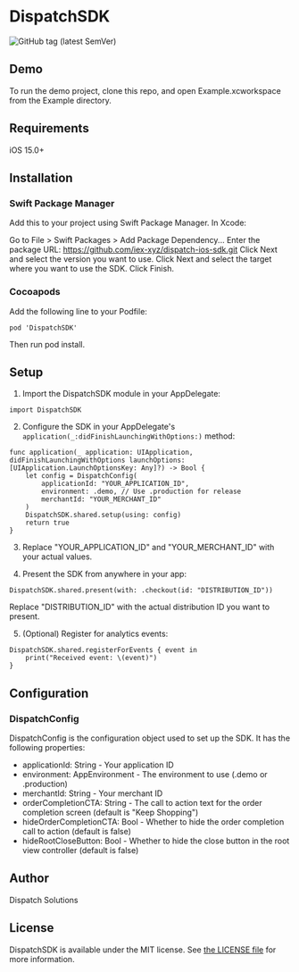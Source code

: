 
# DispatchSDK

![GitHub tag (latest SemVer)](https://github.com/iex-xyz/dispatch-ios-sdk/actions/workflows/ci.yml/badge.svg?branch=main)

## Demo

To run the demo project, clone this repo, and open Example.xcworkspace from the Example directory.


## Requirements
iOS 15.0+

## Installation
### Swift Package Manager

Add this to your project using Swift Package Manager. In Xcode:

Go to File > Swift Packages > Add Package Dependency...
Enter the package URL: https://github.com/iex-xyz/dispatch-ios-sdk.git
Click Next and select the version you want to use.
Click Next and select the target where you want to use the SDK.
Click Finish.

### Cocoapods
Add the following line to your Podfile:

`pod 'DispatchSDK'`

Then run pod install.

## Setup

1. Import the DispatchSDK module in your AppDelegate:

`import DispatchSDK`

2. Configure the SDK in your AppDelegate's `application(_:didFinishLaunchingWithOptions:)` method:

```
func application(_ application: UIApplication, didFinishLaunchingWithOptions launchOptions: [UIApplication.LaunchOptionsKey: Any]?) -> Bool {
    let config = DispatchConfig(
        applicationId: "YOUR_APPLICATION_ID", 
        environment: .demo, // Use .production for release
        merchantId: "YOUR_MERCHANT_ID"
    )
    DispatchSDK.shared.setup(using: config)
    return true
}
```
3. Replace "YOUR_APPLICATION_ID" and "YOUR_MERCHANT_ID" with your actual values.

4. Present the SDK from anywhere in your app:

`DispatchSDK.shared.present(with: .checkout(id: "DISTRIBUTION_ID"))` 

Replace "DISTRIBUTION_ID" with the actual distribution ID you want to present.

5. (Optional) Register for analytics events:
```
DispatchSDK.shared.registerForEvents { event in
    print("Received event: \(event)")
}
```
## Configuration
### DispatchConfig
DispatchConfig is the configuration object used to set up the SDK. It has the following properties:

- applicationId: String - Your application ID
- environment: AppEnvironment - The environment to use (.demo or .production)
- merchantId: String - Your merchant ID
- orderCompletionCTA: String - The call to action text for the order completion screen (default is "Keep Shopping")
- hideOrderCompletionCTA: Bool - Whether to hide the order completion call to action (default is false)
- hideRootCloseButton: Bool - Whether to hide the close button in the root view controller (default is false)


## Author

Dispatch Solutions


## License

DispatchSDK is available under the MIT license. See [the LICENSE file](LICENSE) for more information.
